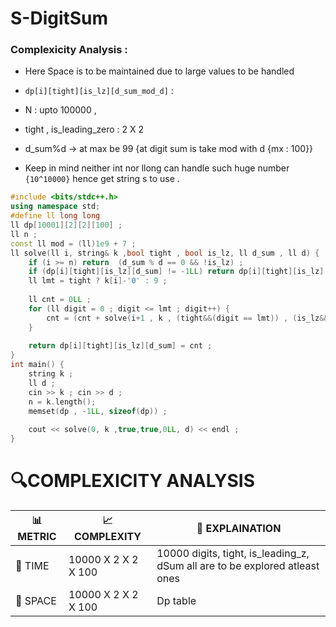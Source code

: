 # S-DigitSum

### Complexicity Analysis :
- Here Space is to be maintained due to large values to be handled
- `dp[i][tight][is_lz][d_sum_mod_d]` :
- N : upto 100000 ,
- tight , is_leading_zero : 2 X 2
- d_sum%d -> at max be 99 {at digit sum is take mod with d {mx : 100}}


- Keep in mind neither int nor llong can handle such huge number `{10^10000}` hence get string s to use .

```cpp
#include <bits/stdc++.h>
using namespace std;
#define ll long long
ll dp[10001][2][2][100] ;
ll n ; 
const ll mod = (ll)1e9 + 7 ;
ll solve(ll i, string& k ,bool tight , bool is_lz, ll d_sum , ll d) {
    if (i >= n) return  (d_sum % d == 0 && !is_lz) ;
    if (dp[i][tight][is_lz][d_sum] != -1LL) return dp[i][tight][is_lz][d_sum] ;
    ll lmt = tight ? k[i]-'0' : 9 ;
    
    ll cnt = 0LL ;
    for (ll digit = 0 ; digit <= lmt ; digit++) {
        cnt = (cnt + solve(i+1 , k , (tight&&(digit == lmt)) , (is_lz&&(digit==0)), (d_sum + digit)%d , d)) % mod ;
    }
    
    return dp[i][tight][is_lz][d_sum] = cnt ;
}
int main() {
    string k ;
    ll d ;
    cin >> k ; cin >> d ;
    n = k.length();
    memset(dp , -1LL, sizeof(dp)) ;
    
    cout << solve(0, k ,true,true,0LL, d) << endl ;
}

```


# 🔍COMPLEXICITY ANALYSIS

| 📊 METRIC | 📈 COMPLEXITY	  |  🧩 EXPLAINATION |
|-----------|-------------|------------|
| 🧭 TIME  |   10000 X 2 X 2 X 100    |  10000 digits, tight, is_leading_z, dSum all are to be explored atleast ones         |
| 🧠 SPACE |    10000 X 2 X 2 X 100      |     Dp table       |
